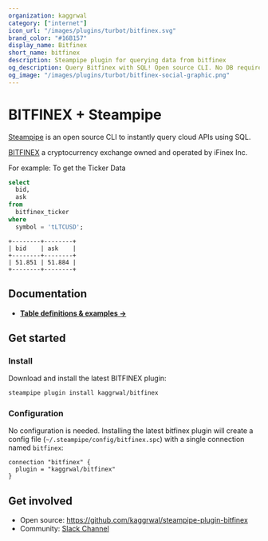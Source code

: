 ```yaml
---
organization: kaggrwal
category: ["internet"]
icon_url: "/images/plugins/turbot/bitfinex.svg"
brand_color: "#16B157"
display_name: Bitfinex
short_name: bitfinex
description: Steampipe plugin for querying data from bitfinex
og_description: Query Bitfinex with SQL! Open source CLI. No DB required. 
og_image: "/images/plugins/turbot/bitfinex-social-graphic.png"
---
```


# BITFINEX + Steampipe

[Steampipe](https://steampipe.io) is an open source CLI to instantly query cloud APIs using SQL.

[BITFINEX](https://www.bitfinex.com/about) a cryptocurrency exchange owned and operated by iFinex Inc.

For example: To get the Ticker Data

```sql
select
  bid,
  ask
from
  bitfinex_ticker
where
  symbol = 'tLTCUSD';
```

```
+--------+--------+
| bid    | ask    |
+--------+--------+
| 51.851 | 51.884 |
+--------+--------+
```

## Documentation

- **[Table definitions & examples →](/plugins/kaggrwal/bitfinex/docs/tables)**

## Get started

### Install

Download and install the latest BITFINEX plugin:

```bash
steampipe plugin install kaggrwal/bitfinex
```

### Configuration

No configuration is needed. Installing the latest bitfinex plugin will create a config file (`~/.steampipe/config/bitfinex.spc`) with a single connection named `bitfinex`:

```hcl
connection "bitfinex" {
  plugin = "kaggrwal/bitfinex"
}
```

## Get involved

* Open source: https://github.com/kaggrwal/steampipe-plugin-bitfinex
* Community: [Slack Channel](https://steampipe.io/community/join)
